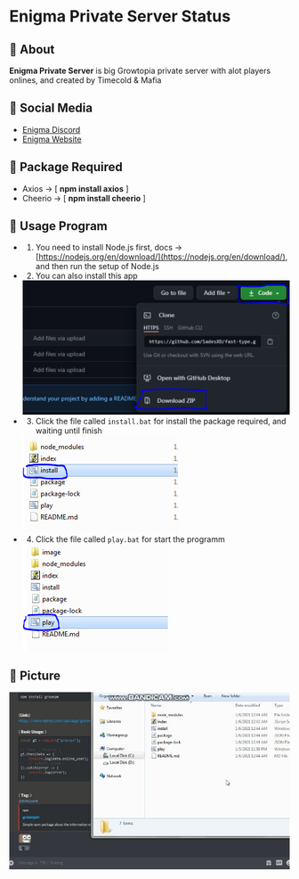 # Enigma Private Server Status

## 📓 About
**Enigma Private Server** is big Growtopia private server with alot players onlines, and created by Timecold & Mafia

## 📱 Social Media
- [Enigma Discord](https://discord.gg/WGzujhG)
- [Enigma Website](http://enigmaps.eu)

## 📂 Package Required
- Axios -> [ <b>npm install axios</b> ]
- Cheerio -> [ <b>npm install cheerio</b> ]

## 🔧 Usage Program

- 1. You need to install Node.js first, docs -> [https://nodejs.org/en/download/](https://nodejs.org/en/download/), and then run the setup of Node.js

- 2. You can also install this app

    <img src="./image/github.jpg" alt="image">

- 3. Click the file called `install.bat` for install the package required, and waiting until finish 

    <img src="./image/image.PNG" alt="image">

- 4. Click the file called `play.bat` for start the programm

    <img src="./image/images.PNG" alt="image">

## 📎 Picture
<img src="./image/gif.gif">